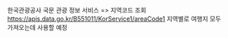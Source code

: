 한국관광공사 국문 관광 정보 서비스 => 지역코드 조회
https://apis.data.go.kr/B551011/KorService1/areaCode1
지역별로 여행지 모두 가져오는데 사용할 예정
